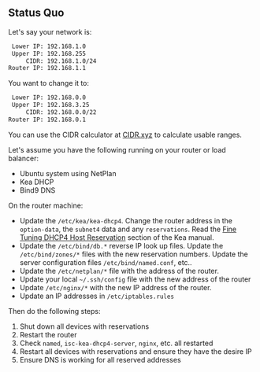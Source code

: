 ## Status Quo

Let's say your network is:

```txt
 Lower IP: 192.168.1.0
 Upper IP: 192.168.255
     CIDR: 192.168.1.0/24
Router IP: 192.168.1.1
```

You want to change it to:

```txt
 Lower IP: 192.168.0.0
 Upper IP: 192.168.3.25
     CIDR: 192.168.0.0/22
Router IP: 192.168.0.1
```

You can use the CIDR calculator at [CIDR.xyz](https://cidr.xyz/) to calculate usable ranges.

Let's assume you have the following running on your router or load balancer:

- Ubuntu system using NetPlan
- Kea DHCP
- Bind9 DNS

On the router machine:

- Update the `/etc/kea/kea-dhcp4`.  Change the router address in the `option-data`, the `subnet4` data and any `reservations`.  Read the [Fine Tuning DHCP4 Host Reservation](https://kea.readthedocs.io/en/latest/arm/dhcp4-srv.html?highlight=reservations#fine-tuning-dhcpv4-host-reservation) section of the Kea manual.
- Update the `/etc/bind/db.*` reverse IP look up files.  Update the `/etc/bind/zones/*` files with the new reservation numbers. Update the server configuration files `/etc/bind/named.conf`, etc..
- Update the `/etc/netplan/*` file with the address of the router.
- Update your local `~/.ssh/config` file with the new address of the router
- Update `/etc/nginx/*` with the new IP address of the router.
- Update an IP addresses in `/etc/iptables.rules`

Then do the following steps:

1. Shut down all devices with reservations
2. Restart the router
3. Check `named`, `isc-kea-dhcp4-server`, `nginx`, etc. all restarted
4. Restart all devices with reservations and ensure they have the desire IP
5. Ensure DNS is working for all reserved addresses
